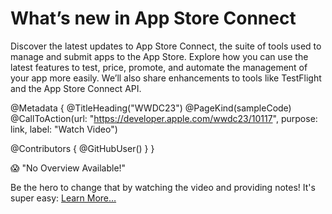# What’s new in App Store Connect

Discover the latest updates to App Store Connect, the suite of tools used to manage and submit apps to the App Store. Explore how you can use the latest features to test, price, promote, and automate the management of your app more easily. We’ll also share enhancements to tools like TestFlight and the App Store Connect API.

@Metadata {
   @TitleHeading("WWDC23")
   @PageKind(sampleCode)
   @CallToAction(url: "https://developer.apple.com/wwdc23/10117", purpose: link, label: "Watch Video")

   @Contributors {
      @GitHubUser(<replace this with your GitHub handle>)
   }
}

😱 "No Overview Available!"

Be the hero to change that by watching the video and providing notes! It's super easy:
 [Learn More…](https://wwdcnotes.github.io/WWDCNotes/documentation/wwdcnotes/contributing)

